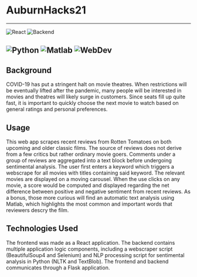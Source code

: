 # AuburnHacks21
-----------------------------------------------------------------------------------------------------------------------------------------------------------------------------------

![React](https://img.shields.io/badge/Framework-React-blue?style=for-the-badge&logo=appveyor)
![Backend](https://img.shields.io/badge/Backend-NLP%2C%20Webscraping-limegreen?style=for-the-badge&logo=appveyor)

![Python](https://img.shields.io/badge/Language-Python-yellow?style=flat-square&logo=appveyor)
![Matlab](https://img.shields.io/badge/Language-Matlab-lightblue?=style=flat-square&logo=appveyor)
![WebDev](https://img.shields.io/badge/Language-JS%2C%20HTML%2C%20CSS-orange?=style=flat-square&logo=appveyor)
-----------------------------------------------------------------------------------------------------------------------------------------------------------------------------------

## Background
COVID-19 has put a stringent halt on movie theatres. When restrictions will be eventually lifted after the pandemic, many people will be interested in movies and theatres will likely surge in customers. Since seats fill up quite fast, it is important to quickly choose the next movie to watch based on general ratings and personal preferences.

## Usage
This web app scrapes recent reviews from Rotten Tomatoes on both upcoming and older classic films. The source of reviews does not derive from a few critics but rather ordinary movie goers. Comments under a group of reviews are aggregated into a text block before undergoing sentimental analysis. The user first enters a keyword which triggers a webscrape for all movies with titles containing said keyword. The relevant movies are displayed on a moving carousel. When the use clicks on any movie, a score would be computed and displayed regarding the net difference between positive and negative sentiment from recent reviews. As a bonus, those more curious will find an automatic text analysis using Matlab, which highlights the most common and important words that reviewers descry the film.

## Technologies Used
The frontend was made as a React application. The backend contains multiple application logic components, including a webscraper script (BeautifulSoup4 and Selenium) and NLP processing script for sentimental analysis in Python (NLTK and TextBlob).  The frontend and backend communicates through a Flask application.
